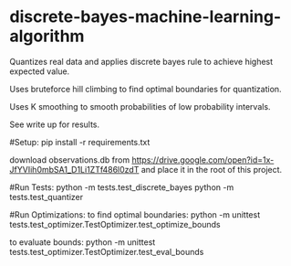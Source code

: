 # discrete-bayes-machine-learning-algorithm
Quantizes real data and applies discrete bayes rule to achieve highest expected value.

Uses bruteforce hill climbing to find optimal boundaries for quantization.

Uses K smoothing to smooth probabilities of low probability intervals.

See write up for results.

#Setup:
pip install -r requirements.txt

download observations.db from https://drive.google.com/open?id=1x-JfYVIih0mbSA1_D1Li1ZTf486l0zdT
and place it in the root of this project.

#Run Tests:
python -m tests.test_discrete_bayes
python -m tests.test_quantizer

#Run Optimizations:
to find optimal boundaries:
python -m unittest tests.test_optimizer.TestOptimizer.test_optimize_bounds

to evaluate bounds:
python -m unittest tests.test_optimizer.TestOptimizer.test_eval_bounds

